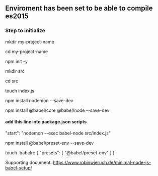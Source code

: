 ## Enviroment has been set to be able to compile es2015

### Step to initialize

mkdir my-project-name

cd my-project-name

npm init -y

mkdir src

cd src

touch index.js

npm install nodemon --save-dev

npm install @babel/core @babel/node --save-dev


#### add this line into package.json scripts

"start": "nodemon --exec babel-node src/index.js"


npm install @babel/preset-env --save-dev

touch .babelrc
{
  "presets": [
    "@babel/preset-env"
  ]
}

Supporting document: https://www.robinwieruch.de/minimal-node-js-babel-setup/
